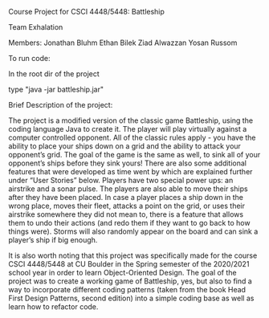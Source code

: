 Course Project for CSCI 4448/5448: Battleship

Team Exhalation

Members:
Jonathan Bluhm
Ethan Bilek
Ziad Alwazzan
Yosan Russom

To run code:

In the root dir of the project

type "java -jar battleship.jar"



Brief Description of the project:

The project is a modified version of the classic game Battleship, using the coding language Java to create it. The player will play virtually against a computer controlled opponent. All of the classic rules apply - you have the ability to place your ships down on a grid and the ability to attack your opponent’s grid. The goal of the game is the same as well, to sink all of your opponent’s ships before they sink yours! There are also some additional features that were developed as time went by which are explained further under “User Stories” below. Players have two special power ups: an airstrike and a sonar pulse. The players are also able to move their ships after they have been placed. In case a player places a ship down in the wrong place, moves their fleet, attacks a point on the grid, or uses their airstrike somewhere they did not mean to, there is a feature that allows them to undo their actions (and redo them if they want to go back to how things were). Storms will also randomly appear on the board and can sink a player’s ship if big enough. 

It is also worth noting that this project was specifically made for the course CSCI 4448/5448 at CU Boulder in the Spring semester of the 2020/2021 school year in order to learn Object-Oriented Design. The goal of the project was to create a working game of Battleship, yes, but also to find a way to incorporate different coding patterns (taken from the book Head First Design Patterns, second edition) into a simple coding base as well as learn how to refactor code.

